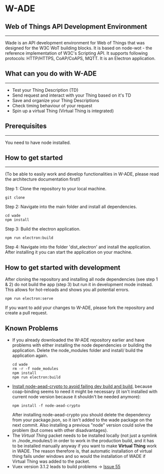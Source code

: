 # W-ADE
## **W**eb of Things **A**PI **D**evelopment **E**nvironment
---

Wade is an API development environment for Web of Things that was designed for the W3C WoT building blocks. 
It is based on node-wot - the reference implementation of W3C's Scripting API. 
It supports following protocols: HTTP/HTTPS, CoAP/CoAPS, MQTT.
It is an Electron application.

## What can you do with W-ADE
---
- Test your Thing Description (TD)
- Send request and interact with your Thing based on it's TD
- Save and organize your Thing Descriptions
- Check timing behaviour of your request
- Spin up a virtual Thing (Virtual Thing is integrated)

## Prerequisites
---
You need to have node installed. 

## How to get started
---
(To be able to easily work and develop functionalities in W-ADE, please read the architecture documentation first!)

Step 1: Clone the repository to your local machine. 
```
git clone 
```
Step 2: Navigate into the main folder and install all dependencies. 
```
cd wade
npm install 
````
Step 3: Build the electron application.
```
npm run electron:build
```
Step 4: Navigate into the folder 'dist_electron' and install the application. After installing it you can start the application on your machine.

## How to get started with development

After cloning the repository and installing all node dependencies (see step 1 & 2) do not build the app (step 3) but run it in development mode instead. 
This allows for hot-reloads and shows you all potential errors. 
```
npm run electron:serve
```
If you want to add your changes to W-ADE, please fork the repository and create a pull request.


## Known Problems
- If you already downloaded the W-ADE repository earlier and have problems with either installing the node dependencies or building the application. Delete the node_modules folder and install/ build the application again.
  ```
  cd wade 
  rm -r -f node_modules
  npm install 
  npm run electron:build
  ```
- [Install node-aead-crypto to avoid failing dev build and build](https://gitlab.lrz.de/tum-ei-esi/wade/issues/22),
   because coap-binding seems to need it might be necessary (it isn't installed
   with current node version because it shouldn't be needed anymore):  
  ```
  npm install -f node-aead-crypto
  ```  
  After installing node-aead-crypto you should delete the dependency from your package.json, so it isn't added to the wade package on the next commit. Also installing a previous "node" version could solve the problem (but
  comes with other disadvantages).
- The *Virtual Thing* packet needs to be installed locally (not just a symlink in ./node_modules/) in order to work in the production build, and it has to be installed manually anyway if you want to make **Virtual Thing** work in WADE. The reason therefore is, that automatic installation of virtual thing fails under windows and so would
the installation of WADE if Virtual Thing was added to the packet.
- Vuex version 3.1.2 leads to build problems -> [Issue 55](https://gitlab.lrz.de/tum-ei-esi/wade/issues/55)